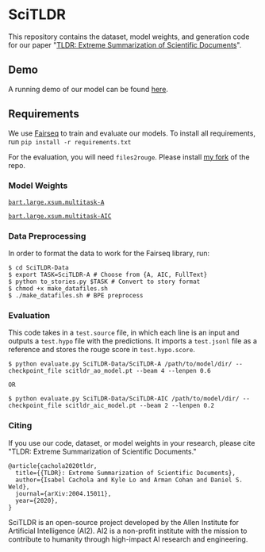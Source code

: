 # SciTLDR

This repository contains the dataset, model weights, and generation code for our paper "[TLDR: Extreme Summarization of Scientific Documents](https://arxiv.org/abs/2004.15011)". 

## Demo
A running demo of our model can be found [here](https://scitldr.apps.allenai.org).

## Requirements
We use [Fairseq](https://fairseq.readthedocs.io) to train and evaluate our models. To install all requirements, run `pip install -r requirements.txt`

For the evaluation, you will need `files2rouge`. 
Please install [my fork](https://github.com/isabelcachola/files2rouge) of the repo.

### Model Weights
[`bart.large.xsum.multitask-A`](https://storage.cloud.google.com/skiff-models/scitldr/ao_model.pt)

[`bart.large.xsum.multitask-AIC`](https://storage.cloud.google.com/skiff-models/scitldr/aic_model.pt)

### Data Preprocessing
In order to format the data to work for the Fairseq library, run:
```
$ cd SciTLDR-Data
$ export TASK=SciTLDR-A # Choose from {A, AIC, FullText}
$ python to_stories.py $TASK # Convert to story format
$ chmod +x make_datafiles.sh
$ ./make_datafiles.sh # BPE preprocess
```

### Evaluation
This code takes in a `test.source` file, in which each line is an input and outputs a `test.hypo` file with the predictions. It imports a `test.jsonl` file as a reference and stores the rouge score in `test.hypo.score`.
```
$ python evaluate.py SciTLDR-Data/SciTLDR-A /path/to/model/dir/ --checkpoint_file scitldr_ao_model.pt --beam 4 --lenpen 0.6

OR

$ python evaluate.py SciTLDR-Data/SciTLDR-AIC /path/to/model/dir/ --checkpoint_file scitldr_aic_model.pt --beam 2 --lenpen 0.2 
```

### Citing
If you use our code, dataset, or model weights in your research, please cite "TLDR: Extreme Summarization of Scientific Documents."


```
@article{cachola2020tldr,
  title={{TLDR}: Extreme Summarization of Scientific Documents},
  author={Isabel Cachola and Kyle Lo and Arman Cohan and Daniel S. Weld},
  journal={arXiv:2004.15011},
  year={2020},
}
```

SciTLDR is an open-source project developed by the Allen Institute for Artificial Intelligence (AI2). AI2 is a non-profit institute with the mission to contribute to humanity through high-impact AI research and engineering.
